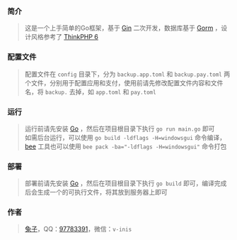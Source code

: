 ### 简介

> 这是一个上手简单的Go框架，基于 [Gin](https://gin-gonic.com/zh-cn/) 二次开发，数据库基于 [Gorm](https://gorm.io/) ，设计风格参考了 [ThinkPHP 6](https://www.kancloud.cn/manual/thinkphp6_0/1037479)

### 配置文件
> 配置文件在 `config` 目录下，分为 `backup.app.toml` 和 `backup.pay.toml` 两个文件，分别用于配置应用和支付，使用前请先修改配置文件内容和文件名，将 `backup.` 去掉，如 `app.toml` 和 `pay.toml`

### 运行
> 运行前请先安装 [Go](https://golang.org/dl/) ，然后在项目根目录下执行 `go run main.go` 即可   
> 如需后台运行，可以使用 `go build -ldflags -H=windowsgui` 命令编译，[bee](https://github.com/beego/bee) 工具也可以使用 `bee pack -ba="-ldflags -H=windowsgui"` 命令打包

### 部署
> 部署前请先安装 [Go](https://golang.org/dl/) ，然后在项目根目录下执行 `go build` 即可，编译完成后会生成一个的可执行文件，将其放到服务器上即可

### 作者
> [兔子](https://inis.cn)，QQ：[97783391](https://wpa.qq.com/msgrd?v=3&uin=97783391&site=qq&menu=yes)，微信：`v-inis`